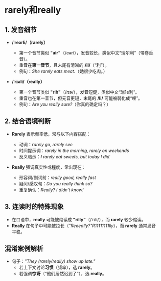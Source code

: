 # rarely和really

## **1. 发音细节**

- **/ˈreərli/（rarely）**  
  - 第一个音节类似 **"air"**（/eər/），发音较长，类似中文“瑞尔利”（带卷舌音）。  
  - 重音在**第一音节**，且末尾有清晰的 **/li/**（“利”）。  
  - 例句：*She rarely eats meat.*（她很少吃肉。）

- **/ˈrɪəli/（really）**  
  - 第一个音节类似 **"rih"**（/rɪə/），发音短促，类似中文“瑞1e利”。  
  - 重音也在第一音节，但元音更短，末尾的 **/li/** 可能被弱化成“哩”。  
  - 例句：*Are you really sure?*（你真的确定吗？）

## **2. 结合语境判断**

- **Rarely** 表示频率低，常与以下内容搭配：  
  - 动词：*rarely go, rarely see*  
  - 时间提示词：*rarely in the morning, rarely on weekends*  
  - 反义暗示：*I rarely eat sweets, but today I did.*  

- **Really** 强调真实性或程度，常出现在：  
  - 形容词/副词前：*really good, really fast*  
  - 疑问/感叹句：*Do you really think so?*  
  - 重复确认：*Really? I didn’t know!*

## **3. 连读时的特殊现象**

- 在口语中，**really** 可能被缩读成 **"rilly"**（/ˈrɪli/），而 **rarely** 较少缩读。  
- **Really** 在句子中可能被拉长（*"Reeeally?"R11111111lly*），而 **rarely** 通常发音平稳。

## **混淆案例解析**

- 句子：*"They (rarely/really) show up late."*  
  - 若上下文讨论**习惯**（频率），选 **rarely**。  
  - 若强调**惊讶**（“他们居然迟到了”），选 **really**。
